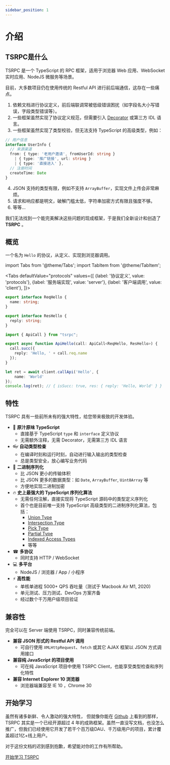 ```yaml
---
sidebar_position: 1
---
```


# 介绍

## TSRPC是什么

TSRPC 是一个 TypeScript 的 RPC 框架，适用于浏览器 Web 应用、WebSocket 实时应用、NodeJS 微服务等场景。

<!-- 现如今，正有越来越多的团队使用 TypeScript + NodeJS 开发后端服务。
NodeJS 极大的降低了全栈开发的门槛，而 TypeScript 提供了史上最强大的类型检测系统。
在前后端之间共享逻辑代码和类型定义，极大的提升了开发效率。 -->

目前，大多数项目仍在使用传统的 Restful API 进行前后端通信，这存在一些痛点。
1. 依赖文档进行协议定义，前后端联调常被低级错误困扰（如字段名大小写错误，字段类型错误等）。
2. 一些框架虽然实现了协议定义规范，但需要引入 [Decorator](https://www.typescriptlang.org/docs/handbook/decorators.html#decorators) 或第三方 IDL 语言。
3. 一些框架虽然实现了类型校验，但无法支持 TypeScript 的高级类型，例如：
```ts
// 用户信息
interface UserInfo {
  // 来源渠道
  from: { type: '老用户邀请', fromUserId: string }
    | { type: '推广链接', url: string }
    | { type: '直接进入' },
  // 注册时间
  createTime: Date
}
```
4. JSON 支持的类型有限，例如不支持 `ArrayBuffer`，实现文件上传会非常麻烦。
5. 请求和响应都是明文，破解门槛太低，字符串加密方式有限且强度不够。
6. 等等...

我们无法找到一个能完美解决这些问题的现成框架，于是我们全新设计和创造了 **TSRPC** 。

## 概览

一个名为 `Hello` 的协议，从定义、实现到浏览器调用。

import Tabs from '@theme/Tabs';
import TabItem from '@theme/TabItem';

<Tabs
  defaultValue="protocols"
  values={[
    {label: '协议定义', value: 'protocols'},
    {label: '服务端实现', value: 'server'},
    {label: '客户端调用', value: 'client'},
  ]}>
  <TabItem value="protocols">

```ts
export interface ReqHello {
  name: string;
}

export interface ResHello {
  reply: string;
}
```

  </TabItem>

  <TabItem value="server">

```ts
import { ApiCall } from "tsrpc";

export async function ApiHello(call: ApiCall<ReqHello, ResHello>) {
  call.succ({
    reply: 'Hello, ' + call.req.name
  });
}
```

  </TabItem>

  <TabItem value="client">

```ts
let ret = await client.callApi('Hello', {
    name: 'World'
});
console.log(ret); // { isSucc: true, res: { reply: 'Hello, World' } }
```

  </TabItem>
</Tabs>

## 特性
TSRPC 具有一些前所未有的强大特性，给您带来极致的开发体验。

- 🥤 **原汁原味 TypeScript**
  - 直接基于 TypeScript `type` 和 `interface` 定义协议
  - 无需额外注释，无需 Decorator，无需第三方 IDL 语言
- 👓 **自动类型检查**
  - 在编译时刻和运行时刻，自动进行输入输出的类型检查
  - 总是类型安全，放心编写业务代码
- 💾 **二进制序列化**
  - 比 JSON 更小的传输体积
  - 比 JSON 更多的数据类型：如 `Date`, `ArrayBuffer`, `Uint8Array` 等
  - 方便地实现二进制加密
- 🔥 **史上最强大的 TypeScript 序列化算法**
    - 无需任何注解，直接实现将 TypeScript 源码中的类型定义序列化
    - 首个也是目前唯一支持 TypeScript 高级类型的二进制序列化算法，包括：
      - [Union Type](https://www.typescriptlang.org/docs/handbook/2/everyday-types.html#union-types)
      - [Intersection Type](https://www.typescriptlang.org/docs/handbook/2/objects.html#intersection-types)
      - [Pick Type](https://www.typescriptlang.org/docs/handbook/utility-types.html#picktype-keys)
      - [Partial Type](https://www.typescriptlang.org/docs/handbook/utility-types.html#partialtype)
      - [Indexed Access Types](https://www.typescriptlang.org/docs/handbook/2/indexed-access-types.html)
      - 等等
- ☎ **多协议**
  - 同时支持 HTTP / WebSocket
- 💻 **多平台**
  - NodeJS / 浏览器 / App / 小程序
- ⚡️ **高性能**
  - 单核单进程 5000+ QPS 吞吐量（测试于 Macbook Air M1, 2020)
  - 单元测试、压力测试、DevOps 方案齐备
  - 经过数个千万用户级项目验证


## 兼容性

完全可以在 Server 端使用 TSRPC，同时兼容传统前端。

- **兼容 JSON 形式的 Restful API 调用**
  - 可自行使用 `XMLHttpRequest`、`fetch` 或其它 AJAX 框架以 JSON 方式调用接口
- **兼容纯 JavaScript 的项目使用**
  - 可在纯 JavaScript 项目中使用 TSRPC Client，也能享受类型检查和序列化特性
- **兼容 Internet Explorer 10 浏览器**
  - 浏览器端兼容至 IE 10 ，Chrome 30

<!-- ## 与其它框架的区别
- ExpressJS / KoaJS
  - 不支持 WebSocket
  - 没有强类型
- SocketIO
  - 没有强类型
  - 不支持 HTTP
- gRPC
  - 必须依赖第三方 IDL 语言（Protobuf）
  - 类型特性不如 TypeScript 强大 -->

## 开始学习

虽然有诸多新鲜、令人激动的强大特性，
但就像你能在 [Github](https://github.com/k8w/tsrpc) 上看到的那样，TSRPC 其实是一个已经开源超过 4 年的成熟框架。虽然一直没写文档，也没怎么推广，但我们已经使用它开发了若干个百万级DAU、千万级用户的项目，累计覆盖超过1亿+线上用户。

对于这份文档的迟到感到抱歉，希望能对你的工作有所帮助。

[开始学习 TSRPC](get-started/create-tsrpc-app.md)